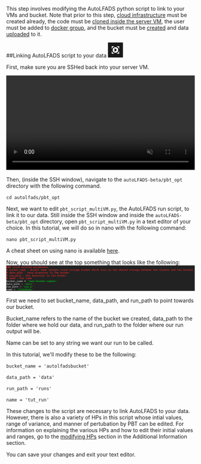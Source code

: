 This step involves modifying the AutoLFADS python script to link to your VMs and bucket. Note that prior to this step, [cloud infrastructure](../create_infra) must be created already, the code must be [cloned inside the server VM](../add_user/#pull-autolfads-code-onto-server-vm), the user must be added to [docker group](../add_user), and the bucket must be [created](../create_bucket) and data [uploaded](../data) to it.


##Linking AutoLFADS script to your data <a href=https://snel-repo.github.io/autolfads/run_params/><img src="../img/vidicon.png" alt="IMAGE ALT TEXT HERE" width="20" height="auto" border="10" /></a>

First, make sure you are SSHed back into your server VM. 

<video width="100%" height="auto" controls muted autoplay loop>
  <source src="../media/browserwindowupdate.mp4" type="video/mp4">
</video>

Then, (inside the SSH window), navigate to the `autoLFADS-beta/pbt_opt` directory with the following command.

    cd autolfads/pbt_opt

Next, we want to edit `pbt_script_multiVM.py`, the AutoLFADS run script, to link it to our data. Still inside the SSH window and inside the `autoLFADS-beta/pbt_opt` directory, open `pbt_script_multiVM.py` in a text editor of your choice. In this tutorial, we will do so in nano with the following command:

    nano pbt_script_multiVM.py

A cheat sheet on using nano is available [here](https://www.nano-editor.org/dist/latest/cheatsheet.html).

Now, you should see at the top something that looks like the following:
                                                                                                                        ![mount-docker-paths](img/autoLFADS_parameters.PNG)

First we need to set bucket_name, data_path, and run_path to point towards our bucket. 

Bucket_name refers to the name of the bucket we created, data_path to the folder where we hold our data, and run_path to the folder where our run output will be. 

Name can be set to any string we want our run to be called.

In this tutorial, we'll modify these to be the following:

<pre><code>bucket_name = 'autolfadsbucket'
</code></pre>
<pre><code>data_path = 'data'
</code></pre>
<pre><code>run_path = 'runs'
</code></pre>
<pre><code>name = 'tut_run'
</code></pre>

These changes to the script are necessary to link AutoLFADS to your data. However, there is also a variety of HPs in this script whose intial values, range of variance, and manner of pertubation by PBT can be edited.  For information on explaining the various HPs and how to edit their initial values and ranges, go to the [modifying HPs](../runAddInfo) section in the Additional Information section.

You can save your changes and exit your text editor.

